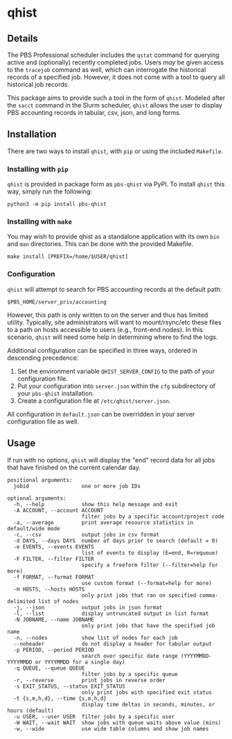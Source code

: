 # qhist

## Details
The PBS Professional scheduler includes the `qstat` command for querying active
and (optionally) recently completed jobs. Users *may* be given access to the
`tracejob` command as well, which can interrogate the historical records of a
specified job. However, it does not come with a tool to query all historical job
records.

This package aims to provide such a tool in the form of `qhist`. Modeled after
the `sacct` command in the Slurm scheduler, `qhist` allows the user to display
PBS accounting records in tabular, csv, json, and long forms.

## Installation

There are two ways to install `qhist`, with `pip` or using the included `Makefile`.

### Installing with `pip`

`qhist` is provided in package form as `pbs-qhist` via PyPI. To install `qhist`
this way, simply run the following:

```shell
python3 -m pip install pbs-qhist
```

### Installing with `make`

You may wish to provide qhist as a standalone application with its own `bin` and
`man` directories. This can be done with the provided Makefile.

```shell
make install [PREFIX=/home/$USER/qhist]
```

### Configuration

`qhist` will attempt to search for PBS accounting records at the default path:

```
$PBS_HOME/server_priv/accounting
```

However, this path is only written to on the server and thus has limited
utility. Typically, site administrators will want to mount/rsync/etc these files
to a path on hosts accessible to users (e.g., front-end nodes). In this
scenario, `qhist` will need some help in determining where to find the logs.

Additional configuration can be specified in three ways, ordered in descending
precedence:

1. Set the environment variable `QHIST_SERVER_CONFIG` to the path of your
   configuration file.
2. Put your configuration into `server.json` within the `cfg` subdirectory of
   your `pbs-qhist` installation.
3. Create a configuration file at `/etc/qhist/server.json`.

All configuration in `default.json` can be overridden in your server
configuration file as well.

## Usage

If run with no options, `qhist` will display the "end" record data for all jobs
that have finished on the current calendar day.

```
positional arguments:
  jobid                 one or more job IDs

optional arguments:
  -h, --help            show this help message and exit
  -A ACCOUNT, --account ACCOUNT
                        filter jobs by a specific account/project code
  -a, --average         print average resource statistics in default/wide mode
  -c, --csv             output jobs in csv format
  -d DAYS, --days DAYS  number of days prior to search (default = 0)
  -e EVENTS, --events EVENTS
                        list of events to display (E=end, R=requeue)
  -F FILTER, --filter FILTER
                        specify a freeform filter (--filter=help for more)
  -f FORMAT, --format FORMAT
                        use custom format (--format=help for more)
  -H HOSTS, --hosts HOSTS
                        only print jobs that ran on specified comma-delimited list of nodes
  -j, --json            output jobs in json format
  -l, --list            display untruncated output in list format
  -N JOBNAME, --name JOBNAME
                        only print jobs that have the specified job name
  -n, --nodes           show list of nodes for each job
  --noheader            do not display a header for tabular output
  -p PERIOD, --period PERIOD
                        search over specific date range (YYYYMMDD-YYYYMMDD or YYYYMMDD for a single day)
  -q QUEUE, --queue QUEUE
                        filter jobs by a specific queue
  -r, --reverse         print jobs in reverse order
  -s EXIT_STATUS, --status EXIT_STATUS
                        only print jobs with specified exit status
  -t {s,m,h,d}, --time {s,m,h,d}
                        display time deltas in seconds, minutes, or hours (default)
  -u USER, --user USER  filter jobs by a specific user
  -W WAIT, --wait WAIT  show jobs with queue waits above value (mins)
  -w, --wide            use wide table columns and show job names
```
